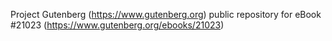 Project Gutenberg (https://www.gutenberg.org) public repository for eBook #21023 (https://www.gutenberg.org/ebooks/21023)
